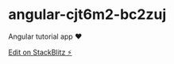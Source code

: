 # angular-cjt6m2-bc2zuj

Angular tutorial app :heart:

[Edit on StackBlitz ⚡️](https://stackblitz.com/edit/angular-cjt6m2-bc2zuj)
